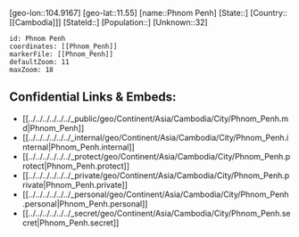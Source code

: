﻿---
location: [11.55,104.9167]
mapzoom: [7,12] 
mapmarker: city 
type: City
tags:
- geo/City


SpocWebEntityId: 35934
isDeleted: false
confidential: public

---
[geo-lon::104.9167]
[geo-lat::11.55]
[name::Phnom Penh]
[State::]
[Country::[[Cambodia]]]
[StateId::]
[Population::]
[Unknown::32]


```leaflet
id: Phnom Penh
coordinates: [[Phnom_Penh]]
markerFile: [[Phnom_Penh]]
defaultZoom: 11 
maxZoom: 18
```


## Confidential Links & Embeds: 
- [[../../../../../../_public/geo/Continent/Asia/Cambodia/City/Phnom_Penh.md|Phnom_Penh]] 
- [[../../../../../../_internal/geo/Continent/Asia/Cambodia/City/Phnom_Penh.internal|Phnom_Penh.internal]] 
- [[../../../../../../_protect/geo/Continent/Asia/Cambodia/City/Phnom_Penh.protect|Phnom_Penh.protect]] 
- [[../../../../../../_private/geo/Continent/Asia/Cambodia/City/Phnom_Penh.private|Phnom_Penh.private]] 
- [[../../../../../../_personal/geo/Continent/Asia/Cambodia/City/Phnom_Penh.personal|Phnom_Penh.personal]] 
- [[../../../../../../_secret/geo/Continent/Asia/Cambodia/City/Phnom_Penh.secret|Phnom_Penh.secret]] 
